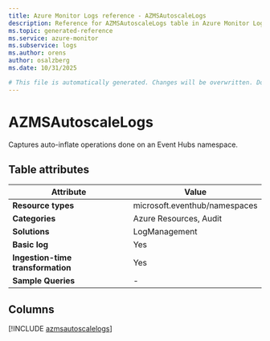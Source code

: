 ```yaml
---
title: Azure Monitor Logs reference - AZMSAutoscaleLogs
description: Reference for AZMSAutoscaleLogs table in Azure Monitor Logs.
ms.topic: generated-reference
ms.service: azure-monitor
ms.subservice: logs
ms.author: orens
author: osalzberg
ms.date: 10/31/2025

# This file is automatically generated. Changes will be overwritten. Do not change this file directly.
---
```


# AZMSAutoscaleLogs

Captures auto-inflate operations done on an Event Hubs namespace.


## Table attributes

|Attribute|Value|
|---|---|
|**Resource types**|microsoft.eventhub/namespaces|
|**Categories**|Azure Resources, Audit|
|**Solutions**| LogManagement|
|**Basic log**|Yes|
|**Ingestion-time transformation**|Yes|
|**Sample Queries**|-|



## Columns
  
[!INCLUDE [azmsautoscalelogs](~/reusable-content/ce-skilling/azure/includes/azure-monitor/reference/tables/azmsautoscalelogs-include.md)]

